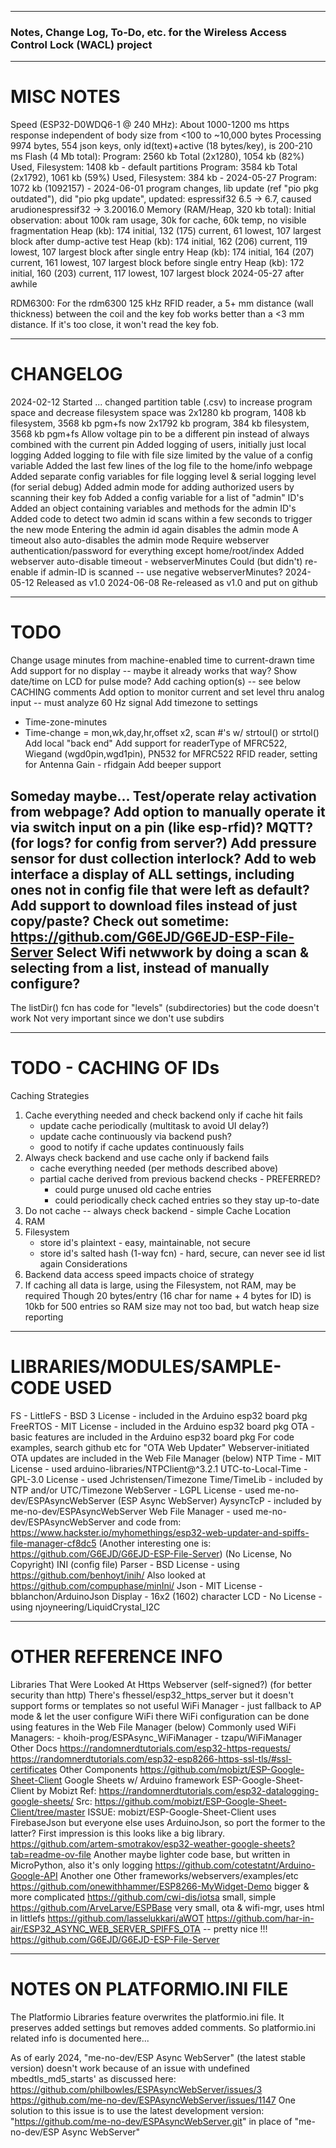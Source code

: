 ------------------------------------------------------------------------------------------
### Notes, Change Log, To-Do, etc. for the Wireless Access Control Lock (WACL) project ###
------------------------------------------------------------------------------------------
# MISC NOTES
Speed (ESP32-D0WDQ6-1 @ 240 MHz):
  About 1000-1200 ms https response independent of body size from <100 to ~10,000 bytes
  Processing 9974 bytes, 554 json keys, only id(text)+active (18 bytes/key), is 200-210 ms
Flash (4 Mb total):
  Program:     2560 kb Total (2x1280), 1054 kb (82%) Used, Filesystem: 1408 kb - default partitions
  Program:     3584 kb Total (2x1792), 1061 kb (59%) Used, Filesystem:  384 kb - 2024-05-27
  Program:     1072 kb (1092157) - 2024-06-01 program changes, lib update (ref "pio pkg outdated"),
    did "pio pkg update", updated: espressif32 6.5 -> 6.7, caused arudionespressif32 -> 3.20016.0
Memory (RAM/Heap, 320 kb total):
  Initial observation: about 100k ram usage, 30k for cache, 60k temp, no visible fragmentation
  Heap (kb):   174 initial, 132 (175) current,  61 lowest, 107 largest block after dump-active test
  Heap (kb):   174 initial, 162 (206) current, 119 lowest, 107 largest block after single entry
  Heap (kb):   174 initial, 164 (207) current, 161 lowest, 107 largest block before single entry
  Heap (kb):   172 initial, 160 (203) current, 117 lowest, 107 largest block 2024-05-27 after awhile

RDM6300:
  For the rdm6300 125 kHz RFID reader, a 5+ mm distance (wall thickness) between the coil and
  the key fob works better than a <3 mm distance. If it's too close, it won't read the key fob.

------------------------------------------------------------------------------------------
# CHANGELOG
2024-02-12 Started
  ...
  changed partition table (.csv) to increase program space and decrease filesystem space
    was 2x1280 kb program, 1408 kb filesystem, 3568 kb pgm+fs
    now 2x1792 kb program,  384 kb filesystem, 3568 kb pgm+fs
  Allow voltage pin to be a different pin instead of always combined with the current pin
  Added logging of users, initially just local logging
    Added logging to file with file size limited by the value of a config variable
    Added the last few lines of the log file to the home/info webpage
    Added separate config variables for file logging level & serial logging level (for serial debug)
  Added admin mode for adding authorized users by scanning their key fob
    Added a config variable for a list of "admin" ID's
    Added an object containing variables and methods for the admin ID's
    Added code to detect two admin id scans within a few seconds to trigger the new mode
      Entering the admin id again disables the admin mode
      A timeout also auto-disables the admin mode
  Require webserver authentication/password for everything except home/root/index
  Added webserver auto-disable timeout - webserverMinutes
    Could (but didn't) re-enable if admin-ID is scanned -- use negative webserverMinutes?
2024-05-12 Released as v1.0
2024-06-08 Re-released as v1.0 and put on github

------------------------------------------------------------------------------------------
# TODO
Change usage minutes from machine-enabled time to current-drawn time
Add support for no display -- maybe it already works that way?
Show date/time on LCD for pulse mode?
Add caching option(s) -- see below CACHING comments
Add option to monitor current and set level thru analog input -- must analyze 60 Hz signal
Add timezone to settings
 - Time-zone-minutes
 - Time-change = mon,wk,day,hr,offset x2, scan #'s w/ strtoul() or strtol()
Add local "back end"
Add support for readerType of MFRC522, Wiegand (wgd0pin,wgd1pin), PN532
    for MFRC522 RFID reader, setting for Antenna Gain - rfidgain
Add beeper support

Someday maybe...
Test/operate relay activation from webpage?
Add option to manually operate it via switch input on a pin (like esp-rfid)?
MQTT? (for logs? for config from server?)
Add pressure sensor for dust collection interlock?
Add to web interface a display of ALL settings,
  including ones not in config file that were left as default?
Add support to download files instead of just copy/paste?
  Check out sometime: https://github.com/G6EJD/G6EJD-ESP-File-Server
Select Wifi netwwork by doing a scan & selecting from a list, instead of manually configure?
---
The listDir() fcn has code for "levels" (subdirectories) but the code doesn't work
  Not very important since we don't use subdirs

------------------------------------------------------------------------------------------
# TODO - CACHING OF IDs
Caching Strategies
1) Cache everything needed and check backend only if cache hit fails
   - update cache periodically (multitask to avoid UI delay?)
   - update cache continuously via backend push?
   - good to notify if cache updates continuously fails
2) Always check backend and use cache only if backend fails
   - cache everything needed (per methods described above)
   - partial cache derived from previous backend checks - PREFERRED?
     - could purge unused old cache entries
     - could periodically check cached entries so they stay up-to-date
3) Do not cache -- always check backend - simple
Cache Location
1) RAM
2) Filesystem
   - store id's plaintext - easy, maintainable, not secure
   - store id's salted hash (1-way fcn) - hard, secure, can never see id list again
Considerations
1) Backend data access speed impacts choice of strategy
2) If caching all data is large, using the Filesystem, not RAM, may be required
    Though 20 bytes/entry (16 char for name + 4 bytes for ID) is 10kb for 500 entries
      so RAM size may not too bad, but watch heap size reporting

------------------------------------------------------------------------------------------
# LIBRARIES/MODULES/SAMPLE-CODE USED
  FS - LittleFS - BSD 3 License - included in the Arduino esp32 board pkg
  FreeRTOS - MIT License - included in the Arduino esp32 board pkg
  OTA - basic features are included in the Arduino esp32 board pkg
    For code examples, search github etc for "OTA Web Updater"
    Webserver-initiated OTA updates are included in the Web File Manager (below)
  NTP Time - MIT License - used arduino-libraries/NTPClient@^3.2.1
  UTC-to-Local-Time - GPL-3.0 License - used Jchristensen/Timezone
  Time/TimeLib - included by NTP and/or UTC/Timezone
  WebServer - LGPL License - used me-no-dev/ESPAsyncWebServer (ESP Async WebServer)
  AysyncTcP - included by me-no-dev/ESPAsyncWebServer
  Web File Manager - used me-no-dev/ESPAsyncWebServer and code from:
    https://www.hackster.io/myhomethings/esp32-web-updater-and-spiffs-file-manager-cf8dc5
    (Another interesting one is: https://github.com/G6EJD/G6EJD-ESP-File-Server)
    (No License, No Copyright)
  INI (config file) Parser - BSD License - using https://github.com/benhoyt/inih/
    Also looked at https://github.com/compuphase/minIni/
  Json - MIT License - bblanchon/ArduinoJson
  Display - 16x2 (1602) character LCD - No License - using njoyneering/LiquidCrystal_I2C

------------------------------------------------------------------------------------------
# OTHER REFERENCE INFO
  Libraries That Were Looked At
    Https Webserver (self-signed?) (for better security than http)
      There's fhessel/esp32_https_server but it doesn't support forms or templates so not useful
    WiFi Manager - just fallback to AP mode & let the user configure WiFi there
      WiFi configuration can be done using features in the Web File Manager (below)
      Commonly used WiFi Managers:
      - khoih-prog/ESPAsync_WiFiManager
      - tzapu/WiFiManager
  Other Docs
    https://randomnerdtutorials.com/esp32-https-requests/
    https://randomnerdtutorials.com/esp32-esp8266-https-ssl-tls/#ssl-certificates
  Other Components
    https://github.com/mobizt/ESP-Google-Sheet-Client   Google Sheets w/ Arduino framework
      ESP-Google-Sheet-Client by Mobizt
        Ref: https://randomnerdtutorials.com/esp32-datalogging-google-sheets/
        Src: https://github.com/mobizt/ESP-Google-Sheet-Client/tree/master
        ISSUE:
        mobizt/ESP-Google-Sheet-Client uses FirebaseJson but everyone else uses ArduinoJson,
          so port the former to the latter? First impression is this looks like a big library.
    https://github.com/artem-smotrakov/esp32-weather-google-sheets?tab=readme-ov-file
      Another maybe lighter code base, but written in MicroPython, also it's only logging
    https://github.com/cotestatnt/Arduino-Google-API
      Another one
  Other frameworks/webservers/examples/etc
    https://github.com/onewithhammer/ESP8266-MyWidget-Demo bigger & more complicated
    https://github.com/cwi-dis/iotsa small, simple
    https://github.com/ArveLarve/ESPBase very small, ota & wifi-mgr, uses html in littlefs
    https://github.com/lasselukkari/aWOT
    https://github.com/har-in-air/ESP32_ASYNC_WEB_SERVER_SPIFFS_OTA -- pretty nice !!!
    https://github.com/G6EJD/G6EJD-ESP-File-Server

------------------------------------------------------------------------------------------
# NOTES ON PLATFORMIO.INI FILE
The Platformio Libraries feature overwrites the platformio.ini file. It preserves added
settings but removes added comments. So platformio.ini related info is documented here...

As of early 2024, "me-no-dev/ESP Async WebServer" (the latest stable version)
  doesn't work because of an issue with undefined mbedtls_md5_starts' as discussed here:
    https://github.com/philbowles/ESPAsyncWebServer/issues/3
    https://github.com/me-no-dev/ESPAsyncWebServer/issues/1147
  One solution to this issue is to use the latest development version:
      "https://github.com/me-no-dev/ESPAsyncWebServer.git"
    in place of "me-no-dev/ESP Async WebServer"
